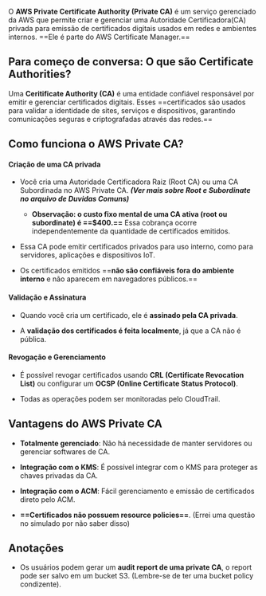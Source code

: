 O **AWS Private Certificate Authority (Private CA)** é um serviço gerenciado da AWS que permite criar e gerenciar uma Autoridade Certificadora(CA) privada para emissão de certificados digitais usados em redes e ambientes internos. ==Ele é parte do AWS Certificate Manager.==

## Para começo de conversa: O que são Certificate Authorities?
Uma **Ceritificate Authority (CA)** é uma entidade confiável responsável por emitir e gerenciar certificados digitais. Esses ==certificados são usados para validar a identidade de sites, serviços e dispositivos, garantindo comunicações seguras e criptografadas através das redes.==

## Como funciona o AWS Private CA?

#### Criação de uma CA privada
- Você cria uma Autoridade Certificadora Raiz (Root CA) ou uma CA Subordinada no AWS Private CA. ***(Ver mais sobre Root e Subordinate no arquivo de Duvidas Comuns)***
	- **Observação: o custo fixo mental de uma CA ativa (root ou subordinate) é ==$400.==** Essa cobrança ocorre independentemente da quantidade de certificados emitidos.

- Essa CA pode emitir certificados privados para uso interno, como para servidores, aplicações e dispositivos IoT.

- Os certificados emitidos ==**não são confiáveis fora do ambiente interno** e não aparecem em navegadores públicos.==

#### Validação e Assinatura
- Quando você cria um certificado, ele é **assinado pela CA privada**.

- A **validação dos certificados é feita localmente**, já que a CA não é pública.

#### Revogação e Gerenciamento
- É possível revogar certificados usando **CRL (Certificate Revocation List)** ou configurar um **OCSP (Online Certificate Status Protocol)**.

- Todas as operações podem ser monitoradas pelo CloudTrail.

## Vantagens do AWS Private CA

- **Totalmente gerenciado**: Não há necessidade de manter servidores ou gerenciar softwares de CA.

- **Integração com o KMS**: É possível integrar com o KMS para proteger as chaves privadas da CA.

- **Integração com o ACM**: Fácil gerenciamento e emissão de certificados direto pelo ACM.

- **==Certificados não possuem resource policies==**. (Errei uma questão no simulado por não saber disso)

## Anotações
- Os usuários podem gerar um **audit report de uma private CA**, o report pode ser salvo em um bucket S3. (Lembre-se de ter uma bucket policy condizente).
